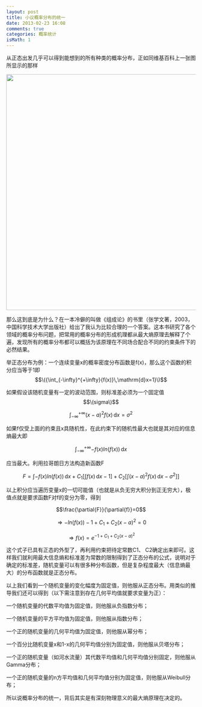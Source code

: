 ```yaml
---
layout: post
title: 小议概率分布的统一
date: 2013-02-23 16:08
comments: true
categories: 概率统计
isMath: 1
---
```

从正态出发几乎可以得到能想到的所有种类的概率分布，正如同维基百科上一张图所显示的那样

<img class="alignnone" alt="" src="http://upload.wikimedia.org/wikipedia/commons/6/69/Relationships_among_some_of_univariate_probability_distributions.jpg" width="1183" height="625" />

那么这到底是为什么？在一本冷僻的叫做《组成论》的书里（张学文著，2003，中国科学技术大学出版社）给出了我认为比较合理的一个答案。这本书研究了各个领域的概率分布问题，把常用的概率分布的形成机理都从最大熵原理去解释了个遍，发现所有的概率分布都可以概括为该原理在不同场合配合不同的约束条件下的必然结果。

举正态分布为例：一个连续变量x的概率密度分布函数是f(x)，那么这个函数的积分应当等于1即$$\({\int_{-\infty}^{+\infty}{f(x)}\,\mathrm{d}x=1}\)$$

如果假设该随机变量有一定的波动范围，则标准差必须为一个固定值$$\(sigma\)$$

$${\int_{-\infty}^{+\infty}{(x-a)^2f(x)}\,\mathrm{d}x=\sigma^2}$$

如果f仅受上面的约束且x具随机性，在此约束下的随机性最大也就是其对应的信息熵最大即

$${\int_{-\infty}^{+\infty}{-f(x)ln(f(x))}\,\mathrm{d}x}$$

应当最大。利用拉哥朗日方法构造新函数F

$$F={\int{-f(x)ln(f(x))}\,\mathrm{d}x}+C_1[{\int{f(x)}\,\mathrm{d}x}-1]+C_2[{\int{(x-a)^2f(x)}\,\mathrm{d}x}-\sigma^2]]$$

以上积分应当遍历变量x的一切可能值（也就是从负无穷大积分到正无穷大），极值点就是要求函数F对f的变分为零，得到

$$\frac{\partial{F}}{\partial{f}}=0$$

$$\Rightarrow{-ln(f(x))-1+C_1+C_2(x-a)^2=0}$$

$$\Rightarrow{f(x)=e^{-1+C_1+C_2(x-a)^2}}$$

这个式子已具有正态的外型了，再利用约束把待定常数C1、 C2确定出来即可。这样我们就利用最大信息熵和标准差为常数的限制得到了正态分布的公式，说明对于确定的标准差，随机变量可以有很多种分布函数，但是复杂程度最大（信息熵最大）的分布函数就是正态分布。

以上我们看到一个随机变量的变化幅度为固定值，则他服从正态分布。用类似的推导我们还可以得到（以下需注意到存在几何平均值就要求变量为正）：

一个随机变量的代数平均值为固定值，则他服从负指数分布；

一个随机变量的平方平均值为固定值，则他服从指数分布；

一个正的随机变量的几何平均值为固定值，则他服从幂分布；

一个百分比随机变量x和1-x的几何平均值分别为固定值，则他服从贝塔分布；

一个正的随机变量（如河水流量）其代数平均值和几何平均值分别固定，则他服从Gamma分布；

一个正的随机变量的n方平均值和几何平均值分别为固定值，则他服从Weibull分布；

所以说概率分布的统一，背后其实是有深刻物理意义的最大熵原理在决定的。
